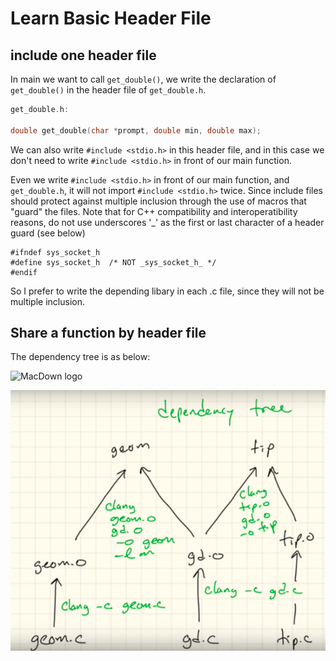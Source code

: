# Learn Basic Header File

## include one header file
In main we want to call `get_double()`, we write the declaration of  `get_double()` in the header file of  `get_double.h`.

```c
get_double.h:

double get_double(char *prompt, double min, double max);

```

We can also write `#include <stdio.h>` in this header file, and in this case we don't need to write `#include <stdio.h>` in front of our main function.

Even we write `#include <stdio.h>` in front of our main function, and `get_double.h`, it will not import `#include <stdio.h>` twice. Since include files should protect against multiple inclusion through the use of macros that "guard" the files. Note that for C++ compatibility and interoperatibility reasons, do not use underscores '_' as the first or last character of a header guard (see below)

```
#ifndef sys_socket_h
#define sys_socket_h  /* NOT _sys_socket_h_ */
#endif 
```

So I prefer to write the depending libary in each .c file, since they will not be multiple inclusion.

## Share a function by header file

The dependency tree is as below:

![MacDown logo](https://macdown.uranusjr.com/static/images/logo-160.png)

![MacDown logo](https://github.com/sean8purdue/C-Practice/blob/dev/functionPointer_0705_17/makfileT/dependencyTree.png)